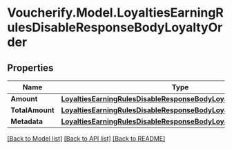 # Voucherify.Model.LoyaltiesEarningRulesDisableResponseBodyLoyaltyOrder

## Properties

Name | Type | Description | Notes
------------ | ------------- | ------------- | -------------
**Amount** | [**LoyaltiesEarningRulesDisableResponseBodyLoyaltyOrderAmount**](LoyaltiesEarningRulesDisableResponseBodyLoyaltyOrderAmount.md) |  | [optional] 
**TotalAmount** | [**LoyaltiesEarningRulesDisableResponseBodyLoyaltyOrderTotalAmount**](LoyaltiesEarningRulesDisableResponseBodyLoyaltyOrderTotalAmount.md) |  | [optional] 
**Metadata** | [**LoyaltiesEarningRulesDisableResponseBodyLoyaltyOrderMetadata**](LoyaltiesEarningRulesDisableResponseBodyLoyaltyOrderMetadata.md) |  | [optional] 

[[Back to Model list]](../README.md#documentation-for-models) [[Back to API list]](../README.md#documentation-for-api-endpoints) [[Back to README]](../README.md)

